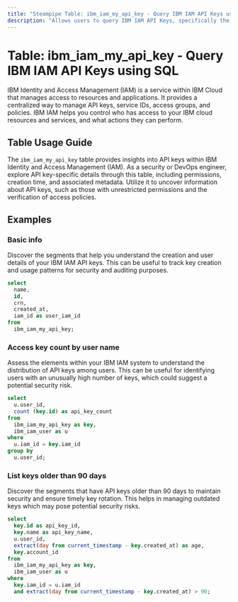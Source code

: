 ```yaml
---
title: "Steampipe Table: ibm_iam_my_api_key - Query IBM IAM API Keys using SQL"
description: "Allows users to query IBM IAM API Keys, specifically the details of the API key of the user, providing insights into the user's account access, permissions, and potential security risks."
---
```


# Table: ibm_iam_my_api_key - Query IBM IAM API Keys using SQL

IBM Identity and Access Management (IAM) is a service within IBM Cloud that manages access to resources and applications. It provides a centralized way to manage API keys, service IDs, access groups, and policies. IBM IAM helps you control who has access to your IBM cloud resources and services, and what actions they can perform.

## Table Usage Guide

The `ibm_iam_my_api_key` table provides insights into API keys within IBM Identity and Access Management (IAM). As a security or DevOps engineer, explore API key-specific details through this table, including permissions, creation time, and associated metadata. Utilize it to uncover information about API keys, such as those with unrestricted permissions and the verification of access policies.

## Examples

### Basic info
Discover the segments that help you understand the creation and user details of your IBM IAM API keys. This can be useful to track key creation and usage patterns for security and auditing purposes.

```sql
select
  name,
  id,
  crn,
  created_at,
  iam_id as user_iam_id
from
  ibm_iam_my_api_key;
```

### Access key count by user name
Assess the elements within your IBM IAM system to understand the distribution of API keys among users. This can be useful for identifying users with an unusually high number of keys, which could suggest a potential security risk.

```sql
select
  u.user_id,
  count (key.id) as api_key_count
from
  ibm_iam_my_api_key as key,
  ibm_iam_user as u
where
  u.iam_id = key.iam_id
group by
  u.user_id;
```

### List keys older than 90 days
Discover the segments that have API keys older than 90 days to maintain security and ensure timely key rotation. This helps in managing outdated keys which may pose potential security risks.

```sql
select
  key.id as api_key_id,
  key.name as api_key_name,
  u.user_id,
  extract(day from current_timestamp - key.created_at) as age,
  key.account_id
from
  ibm_iam_my_api_key as key,
  ibm_iam_user as u
where
  key.iam_id = u.iam_id
  and extract(day from current_timestamp - key.created_at) > 90;
```